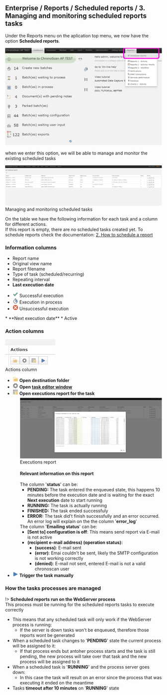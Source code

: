 

## Enterprise / Reports / Scheduled reports / 3. Managing and monitoring scheduled reports tasks

Under the Reports menu on the aplication top menu, we now have the option **Scheduled reports**.

<img src="./_images_/scheduled_reports/menudd.jpg" width="520" height="auto" />  

when we enter this option, we will be able to manage and monitor the existing scheduled tasks

<img src="./_images_/scheduled_reports/scheduled_tasks_manager.jpg" width="520" height="auto" />  
<br/>
<span class="caption">Managing and monitoring scheduled tasks</span>

On the table we have the following information for each task and a column for different actions.  
If this report is empty, there are no scheduled tasks created yet. To schedule reports check the documentation: [2. How to schedule a report](./enterprise/reports/scheduled-reports/2-how-to-schedule-a-report)

### Information columns

* Report name
* Original view name
* Report filename
* Type of task (scheduled/recurring)
* Repeating interval
* **Last execution date**
<ul>
    <li><img src="./_images_/wci_icons/24x24/check.png" width="18" height="auto" /> Successful execution</li>
    <li><img src="./_images_/wci_icons/24x24/stopwatch2.png" width="18" height="auto"/> Execution in process</li>
    <li><img src="./_images_/wci_icons/24x24/error.png" width="18" height="auto" /> Unsuccessful execution</li>
</ul>
* **Next execution date**
* Active

### Action columns

<img src="./_images_/scheduled_reports/actions.jpg" width="161" height="auto" />
<br/>
<span class="caption">Actions column</span>

<ul>
    <li><img src="./_images_/wci_icons/24x24/folder.png" width="18" height="auto" /> <b>Open destination folder</b></li>
    <li>
        <img src="./_images_/wci_icons/24x24/gearwheel.png" width="18" height="auto">  
        <b>Open <a href="#/./enterprise/reports/scheduled-reports/2-how-to-schedule-a-report?id=form-settings-explanation" target="_blank"> task editor window </a></b>
    </li>
    <li>
        <img src="./_images_/wci_icons/24x24/spreadsheed_data.png" width="18" height="auto" /> <b>Open executions report for the task</b>  
        <ul style="margin-top: 6px;">
            <li style="list-style-type: none;">
                <img src="./_images_/scheduled_reports/executions_report.jpg" width="520" height="auto" />
                <br/>
                <span class="caption">Executions report</span> 
                <br/>
                <h4>Relevant information on this report</h4>
                The column '<b>status</b>' can be:
                <ul>
                    <li><b>PENDING:</b> The task entered the enqueued state, this happens 10 minutes before the execution date and is waiting for the exact <b>Next execution</b> date to start running</li>
                    <li><b>RUNNING:</b> The task is actually running</li>
                    <li><b>FINISHED:</b> The task ended successfuly</li>
                    <li><b>ERROR:</b> The task did't finish successfully and an error occurred. An error log will explain on the the column '<b>error_log</b>'</li>
                </ul>
                The column '<b>Emailing status</b>' can be:
                <ul>
                    <li><b>[Sent to] configuration is off</b>: This means send report via E-mail is not active</li>
                    <li>
                        <b>(recipient e-mail address) (operation status):</b>
                        <ul>
                            <li><b>(success)</b>: E-mail sent</li>
                            <li><b>(error)</b>: Emai couldn't be sent, likely the SMTP configuration is not working correctly</li>
                            <li><b>(denied)</b>: E-mail not sent, entered E-mail is not a valid chronoscan user</li>
                        </ul>
                    </li>
                </ul>
            </li>
        </ul>
    </li>
    <li><img src="./_images_/wci_icons/24x24/media_play.png" width="18" height="auto" /> <b>Trigger the task manually</b></li>
</ul>

### How the tasks processes are managed

!> **Scheduled reports run on the WebServer process** <br/>This process must be running for the scheduled reports tasks to execute correctly

* This means that any scheduled task will only work if the WebServer process is running:
    * If the server is down tasks won't be enqueued, therefore those reports wont be generated
* When a scheduled task changes to '**PENDING**' state the current process will be assigned to it:
    * If that process ends but antoher process starts and the task is still pending, the new process will take over that task and the new process will be assigned to it
* When a scheduled task is '**RUNNING**' and the process server goes down:
    * In this case the task will result on an error since the process that was executing it ended on the meantime
* Tasks **timeout after 10 minutes** on '**RUNNING**' state



